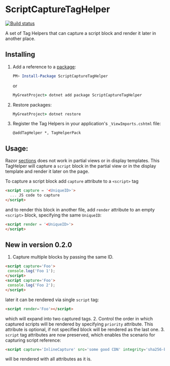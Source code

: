 # ScriptCaptureTagHelper
[![Build status](https://ci.appveyor.com/api/projects/status/vwivx49nk3ofn0p7/branch/master?svg=true)](https://ci.appveyor.com/project/BerserkerDotNet/scriptcapturetaghelper/branch/master)

A set of Tag Helpers that can capture a script block and render it later in another place.

## Installing
1. Add a reference to a [package](https://www.nuget.org/packages/ScriptCaptureTagHelper):
    ```powershell
    PM> Install-Package ScriptCaptureTagHelper
    ```
    or
    ```cmd
    MyGreatProject> dotnet add package ScriptCaptureTagHelper
    ```
1. Restore packages:
    ```cmd
    MyGreatProject> dotnet restore
    ```
1. Register the Tag Helpers in your application's `_ViewImports.cshtml` file:
    ```
    @addTagHelper *, TagHelperPack
    ```
    
## Usage:
Razor [sections](https://docs.microsoft.com/en-us/aspnet/core/mvc/views/layout#sections) does not work in partial views or in display templates. This TagHelper will capture a `script` block in the partial view or in the display template and render it later on the page.

To capture a script block add `capture` attribute to a `<script>` tag
```html
<script capture = '<UniqueID>'>
  ... JS code to capture
</script>
```
and to render this block in another file, add `render` attribute to an empty `<script>` block, specifying the same `UniqueID`:
```html
<script render = '<UniqueID>'>
</script>
```

## New in version  0.2.0 
1. Capture multiple blocks by passing the same ID.
```html
<script capture='Foo'>
 console.log('Foo 1');
</script>
<script capture='Foo'>
 console.log('Foo 2');
</script>
```
later it can be rendered via single `script` tag:
```html
<script render='Foo'></script>
```
which will expand into two captured tags.
2. Control the order in which captured scripts will be rendered by specifying `priority` attribute.
    This attribute is optional, if not specified block will be rendered as the last one.
3. `script` tag attributes are now preserved, which enables the scenario for capturing script reference:
```html
<script capture='InlineCapture' src='some good CDN' integrity='sha256-bla' crossorigin='anonymous'></script>
```
will be rendered with all attributes as it is.
